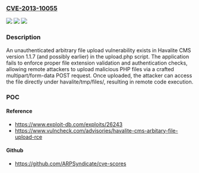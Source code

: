### [CVE-2013-10055](https://cve.mitre.org/cgi-bin/cvename.cgi?name=CVE-2013-10055)
![](https://img.shields.io/static/v1?label=Product&message=Havalite%20CMS&color=blue)
![](https://img.shields.io/static/v1?label=Version&message=1.1.7%20&color=brightgreen)
![](https://img.shields.io/static/v1?label=Vulnerability&message=CWE-434%20Unrestricted%20Upload%20of%20File%20with%20Dangerous%20Type&color=brightgreen)

### Description

An unauthenticated arbitrary file upload vulnerability exists in Havalite CMS version 1.1.7 (and possibly earlier) in the upload.php script. The application fails to enforce proper file extension validation and authentication checks, allowing remote attackers to upload malicious PHP files via a crafted multipart/form-data POST request. Once uploaded, the attacker can access the file directly under havalite/tmp/files/, resulting in remote code execution.

### POC

#### Reference
- https://www.exploit-db.com/exploits/26243
- https://www.vulncheck.com/advisories/havalite-cms-arbitary-file-upload-rce

#### Github
- https://github.com/ARPSyndicate/cve-scores

